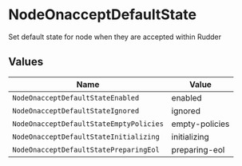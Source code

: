# NodeOnacceptDefaultState

Set default state for node when they are accepted within Rudder


## Values

| Name                                    | Value                                   |
| --------------------------------------- | --------------------------------------- |
| `NodeOnacceptDefaultStateEnabled`       | enabled                                 |
| `NodeOnacceptDefaultStateIgnored`       | ignored                                 |
| `NodeOnacceptDefaultStateEmptyPolicies` | empty-policies                          |
| `NodeOnacceptDefaultStateInitializing`  | initializing                            |
| `NodeOnacceptDefaultStatePreparingEol`  | preparing-eol                           |